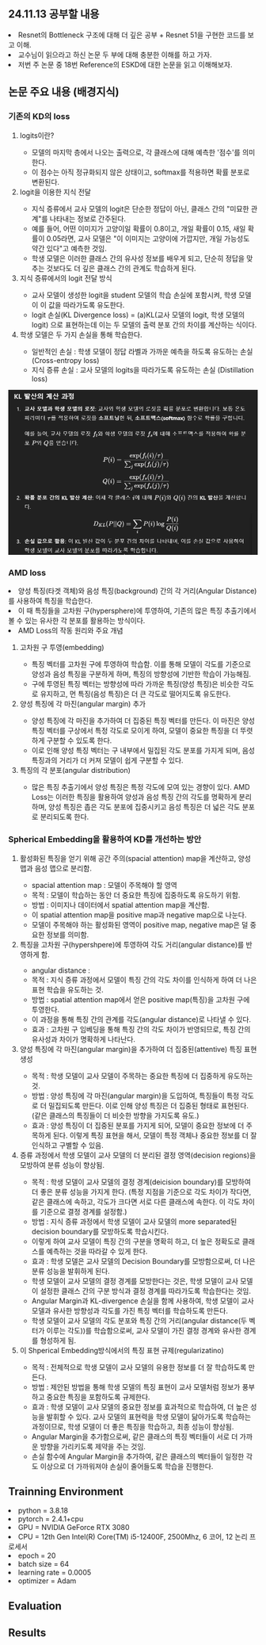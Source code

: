 ## 24.11.13 공부할 내용
<li> Resnet의 Bottleneck 구조에 대해 더 깊은 공부 + Resnet 51을 구현한 코드를 보고 이해. </li>
<li> 교수님이 읽으라고 하신 논문 두 부에 대해 충분한 이해를 하고 가자. </li>
<li> 저번 주 논문 중 18번 Reference의 ESKD에 대한 논문을 읽고 이해해보자. </li>


## 논문 주요 내용 (배경지식)
### 기존의 KD의 loss
<ol>
<li> logits이란? </li>
<ul>
<li> 모델의 마지막 층에서 나오는 출력으로, 각 클래스에 대해 예측한 '점수'를 의미한다. </li>
<li> 이 점수는 아직 정규화되지 않은 상태이고, softmax를 적용하면 확률 분포로 변환된다. </li>
</ul>
<li> logit을 이용한 지식 전달 </li>
<ul>
<li> 지식 증류에서 교사 모델의 logit은 단순한 정답이 아닌, 클래스 간의 "미묘한 관계"를 나타내는 정보로 간주된다. </li>
<li> 예를 들어, 어떤 이미지가 고양이일 확률이 0.8이고, 개일 확률이 0.15, 새일 확률이 0.05라면, 교사 모델은 "이 이미지는 고양이에 가깝지만, 개일 가능성도 약간 있다"고 예측한 것임. </li>
<li> 학생 모델은 이러한 클래스 간의 유사성 정보를 배우게 되고, 단순히 정답을 맞추는 것보다도 더 깊은 클래스 간의 관계도 학습하게 된다. </li>
</ul>
<li> 지식 증류에서의 logit 전달 방식 </li>
<ul>
<li> 교사 모델이 생성한 logit을 student 모델의 학습 손실에 포함시켜, 학생 모델이 이 값을 따라가도록 유도한다. </li>
<li> logit 손실(KL Divergence loss) = (a)KL(교사 모델의 logit, 학생 모델의 logit) 으로 표현하는데 이는 두 모델의 출력 분포 간의 차이를 계산하는 식이다. </li>
</ul>
<li> 학생 모델은 두 가지 손실을 통해 학습한다. </li>
<ul>
<li> 일반적인 손실 : 학생 모델이 정답 라벨과 가까운 예측을 하도록 유도하는 손실 (Cross-entropy loss) </li>
<li> 지식 증류 손실 : 교사 모델의 logits을 따라가도록 유도하는 손실 (Distillation loss) </li>
</ul>
</ol>

![KD_loss](https://github.com/wjdwocks/ML-DNN/raw/main/markdown/24.11.13/KD_lossfunc_KL.png)

### AMD loss
<li> 양성 특징(타겟 객체)와 음성 특징(background) 간의 각 거리(Angular Distance)를 사용하여 특징을 학습한다. </li>
<li> 이 때 특징들을 고차원 구(hypersphere)에 투영하여, 기존의 많은 특징 추출기에서 볼 수 있는 유사한 각 분포를 활용하는 방식이다. </li>
<li> AMD Loss의 작동 원리와 주요 개념 </li>
<ol>
<li> 고차원 구 투영(embedding) </li>
<ul>
<li> 특징 벡터를 고차원 구에 투영하여 학습함. 이를 통해 모델이 각도를 기준으로 양성과 음성 특징을 구분하게 하며, 특징의 방향성에 기반한 학습이 가능해짐. </li>
<li> 구에 투영된 특징 벡터는 방향성에 따라 가까운 특징(양성 특징)은 비슷한 각도로 유지하고, 먼 특징(음성 특징)은 더 큰 각도로 떨어지도록 유도한다. </li>
</ul>
<li> 양성 특징에 각 마진(angular margin) 추가 </li>
<ul>
<li> 양성 특징에 각 마진을 추가하여 더 집중된 특징 벡터를 만든다. 이 마진은 양성 특징 벡터를 구상에서 특정 각도로 모이게 하여, 모델이 중요한 특징을 더 뚜렷하게 구분할 수 있도록 한다. </li>
<li> 이로 인해 양성 특징 벡터는 구 내부에서 밀집된 각도 분포를 가지게 되며, 음성 특징과의 거리가 더 커져 모델이 쉽게 구분할 수 있다. </li>
</ul>
<li> 특징의 각 분포(angular distribution) </li>
<ul>
<li> 많은 특징 추출기에서 양성 특징은 특정 각도에 모여 있는 경향이 있다. AMD Loss는 이러한 특징을 활용하여 양성과 음성 특징 간의 각도를 명확하게 분리하며, 양성 특징은 좁은 각도 분포에 집중시키고 음성 특징은 더 넓은 각도 분포로 분리되도록 한다. </li>
</ul>
</ol>


### Spherical Embedding을 활용하여 KD를 개선하는 방안
<ol>
<li> 활성화된 특징을 얻기 위해 공간 주의(spacial attention) map을 계산하고, 양성 맵과 음성 맵으로 분리함. </li>
<ul>
<li> spacial attention map : 모델이 주목해야 할 영역 </li>
<li> 목적 : 모델이 학습하는 동안 더 중요한 특징에 집중하도록 유도하기 위함. </li>
<li> 방법 : 이미지나 데이터에서 spatial attention map을 계산함. </li>
<li> 이 spatial attention map을 positive map과 negative map으로 나눈다. </li>
<li> 모델이 주목해야 하는 활성화된 영역이 positive map, negative map은 덜 중요한 정보를 의미함. </li>
</ul>
<li> 특징을 고차원 구(hypershpere)에 투영하여 각도 거리(angular distance)를 반영하게 함. </li>
<ul>
<li> angular distance :  </li>
<li> 목적 : 지식 증류 과정에서 모델이 특징 간의 각도 차이를 인식하게 하여 더 나은 표현 학습을 유도하는 것. </li>
<li> 방법 : spatial attention map에서 얻은 positive map(특징)을 고차원 구에 투영한다. </li>
<li> 이 과정을 통해 특징 간의 관계를 각도(angular distance)로 나타낼 수 있다. </li>
<li> 효과 : 고차원 구 임베딩을 통해 특징 간의 각도 차이가 반영되므로, 특징 간의 유사성과 차이가 명확하게 나타난다.  </li>
</ul>
<li> 양성 특징에 각 마진(angular margin)을 추가하여 더 집중된(attentive) 특징 표현 생성 </li>
<ul>
<li> 목적 : 학생 모델이 교사 모델이 주목하는 중요한 특징에 더 집중하게 유도하는 것. </li>
<li> 방법 : 양성 특징에 각 마진(angular margin)을 도입하여, 특징들이 특정 각도로 더 밀집되도록 만든다. 이로 인해 양성 특징은 더 집중된 형태로 표현된다. (같은 클래스의 특징들이 더 비슷한 방향을 가지도록 유도.) </li>
<li> 효과 : 양성 특징이 더 집중된 분포를 가지게 되어, 모델이 중요한 정보에 더 주목하게 된다. 이렇게 특징 표현을 해서, 모델이 특정 객체나 중요한 정보를 더 잘 인식하고 구별할 수 있음. </li>
</ul>
<li> 증류 과정에서 학생 모델이 교사 모델의 더 분리된 결정 영역(decision regions)을 모방하여 분류 성능이 향상됨. </li>
<ul>
<li> 목적 : 학생 모델이 교사 모델의 결정 경계(deicision boundary)를 모방하여 더 좋은 분류 성능을 가지게 한다. (특정 지점을 기준으로 각도 차이가 작다면, 같은 클래스에 속하고, 각도가 크다면 서로 다른 클래스에 속한다. 이 각도 차이를 기준으로 결정 경계를 설정함.) </li>
<li> 방법 : 지식 증류 과정에서 학생 모델이 교사 모델의 more separated된 decision boundary를 모방하도록 학습시킨다. </li>
<li> 이렇게 하여 교사 모델이 특징 간의 구분을 명확히 하고, 더 높은 정확도로 클래스를 예측하는 것을 따라갈 수 있게 한다. </li>
<li> 효과 : 학생 모델은 교사 모델의 Decision Boundary를 모방함으로써, 더 나은 분류 성능을 발휘하게 된다. </li>
<li> 학생 모델이 교사 모델의 결정 경계를 모방한다는 것은, 학생 모델이 교사 모델이 설정한 클래스 간의 구분 방식과 결정 경계를 따라가도록 학습한다는 것임. </li>
<li> Angular Margin과 KL-divergence 손실을 함께 사용하여, 학생 모델이 교사 모델과 유사한 방향성과 각도를 가진 특징 벡터를 학습하도록 만든다. </li>
<li> 학생 모델이 교사 모델의 각도 분포와 특징 간의 거리(angular distance(두 벡터가 이루는 각도))를 학습함으로써, 교사 모델이 가진 결정 경계와 유사한 경계를 형성하게 됨. </li>
</ul>
<li> 이 Shperical Embedding방식에서의 특징 표현 규제(regularizatino) </li>
<ul>
<li> 목적 : 전체적으로 학생 모델이 교사 모델의 유용한 정보를 더 잘 학습하도록 만든다. </li>
<li> 방법 : 제안된 방법을 통해 학생 모델의 특징 표현이 교사 모델처럼 정보가 풍부하고 중요한 특징을 포함하도록 규제한다. </li>
<li> 효과 : 학생 모델이 교사 모델의 중요한 정보를 효과적으로 학습하여, 더 높은 성능을 발휘할 수 있다. 교사 모델의 표현력을 학생 모델이 닮아가도록 학습하는 과정이므로, 학생 모델이 더 좋은 특징을 학습하고, 최종 성능이 향상됨. </li>
<li> Angular Margin을 추가함으로써, 같은 클래스의 특징 벡터들이 서로 더 가까운 방향을 가리키도록 제약을 주는 것임. </li>
<li> 손실 함수에 Angular Margin을 추가하여, 같은 클래스의 벡터들이 일정한 각도 이상으로 더 가까워져야 손실이 줄어들도록 학습을 진행한다. </li>
</ul>
</ol>



## Trainning Environment
<li> python = 3.8.18 </li>
<li> pytorch = 2.4.1+cpu </li>
<li> GPU = NVIDIA GeForce RTX 3080 </li>
<li> CPU = 12th Gen Intel(R) Core(TM) i5-12400F, 2500Mhz, 6 코어, 12 논리 프로세서 </li>
<li> epoch = 20 </li>
<li> batch size = 64 </li>
<li> learning rate = 0.0005 </li>
<li> optimizer = Adam </li>



## Evaluation


## Results